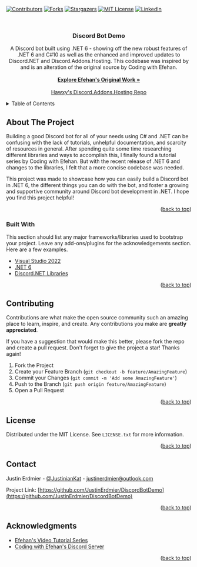 <div id="top"></div>
<!--
*** Thanks for checking out my Discord Bot Demo. If you have a suggestion
*** that would make this better, please fork the repo and create a pull request.
*** Don't forget to give the project a star!
*** Thanks again!
-->



<!-- PROJECT SHIELDS -->
<!--
*** I'm using markdown "reference style" links for readability.
*** Reference links are enclosed in brackets [ ] instead of parentheses ( ).
*** See the bottom of this document for the declaration of the reference variables
*** for contributors-url, forks-url, etc. This is an optional, concise syntax you may use.
*** https://www.markdownguide.org/basic-syntax/#reference-style-links
-->



<!-- ReadMe Template Author -->
<!--
*** The template I am using tho structure and build this ReadMe was published by othneildrew.
*** Some text may be carried over if it applies to the current context. 
-->

[![Contributors][contributors-shield]][contributors-url]
[![Forks][forks-shield]][forks-url]
[![Stargazers][stars-shield]][stars-url]
[![MIT License][license-shield]][license-url]
[![LinkedIn][linkedin-shield]][linkedin-url]



<br />
<div align="center">

  <h3 align="center">Discord Bot Demo</h3>

  <p align="center">
    A Discord bot built using .NET 6 - showing off the new robust features of .NET 6 and C#10 as well as
    the enhanced and improved updates to Discord.NET and Discord.Addons.Hosting. This codebase was inspired
    by and is an alteration of the original source by Coding with Efehan.
    <br />
    <br />
    <a href="https://github.com/Coding-with-Efehan/Watermelon-DNBDS"><strong>Explore Efehan's Original Work »</strong></a>
    <br />
    <br />
    <a href="https://github.com/Hawxy/Discord.Addons.Hosting">Hawxy's Discord.Addons.Hosting Repo</a>
  </p>
</div>



<details>
  <summary>Table of Contents</summary>
  <ol>
    <li>
      <a href="#about-the-project">About The Project</a>
      <ul>
        <li><a href="#built-with">Built With</a></li>
      </ul>
    </li>
    <!-- <li>
      <a href="#getting-started">Getting Started</a>
      <ul>
        <li><a href="#prerequisites">Prerequisites</a></li>
        <li><a href="#installation">Installation</a></li>
      </ul>
    </li> -->
    <li><a href="#usage">Usage</a></li>
    <li><a href="#roadmap">Roadmap</a></li>
    <li><a href="#contributing">Contributing</a></li>
    <li><a href="#license">License</a></li>
    <li><a href="#contact">Contact</a></li>
    <li><a href="#acknowledgments">Acknowledgments</a></li>
  </ol>
</details>



<!-- ABOUT THE PROJECT -->
## About The Project


Building a good Discord bot for all of your needs using C# and .NET can be confusing with the lack of tutorials, unhelpful documentation, and scarcity of 
resources in general. After spending quite some time researching different libraries and ways to accomplish this, I finally found a tutorial series by
Coding with Efehan. But with the recent release of .NET 6 and changes to the libraries, I felt that a more concise codebase was needed.

This project was made to showcase how you can easily build a Discord bot in .NET 6, the different things you can do with the bot, and foster a growing
and supportive community around Discord bot development in .NET. I hope you find this project helpful!

<p align="right">(<a href="#top">back to top</a>)</p>



### Built With

This section should list any major frameworks/libraries used to bootstrap your project. Leave any add-ons/plugins for the acknowledgements section. Here are a few examples.

* [Visual Studio 2022](https://visualstudio.microsoft.com/vs/)
* [.NET 6](https://dotnet.microsoft.com/download/dotnet/6.0)
* [Discord.NET Libraries](https://github.com/discord-net)

<p align="right">(<a href="#top">back to top</a>)</p>



<!-- GETTING STARTED
## Getting Started

There are a few ways you can utilize this resource

### Prerequisites

This is an example of how to list things you need to use the software and how to install them.
* npm
  ```sh
  npm install npm@latest -g
  ```

### Installation

_Below is an example of how you can instruct your audience on installing and setting up your app. This template doesn't rely on any external dependencies or services._

1. Get a free API Key at [https://example.com](https://example.com)
2. Clone the repo
   ```sh
   git clone https://github.com/your_username_/Project-Name.git
   ```
3. Install NPM packages
   ```sh
   npm install
   ```
4. Enter your API in `config.js`
   ```js
   const API_KEY = 'ENTER YOUR API';
   ```

<p align="right">(<a href="#top">back to top</a>)</p>
-->



<!-- CONTRIBUTING -->
## Contributing

Contributions are what make the open source community such an amazing place to learn, inspire, and create. Any contributions you make are **greatly appreciated**.

If you have a suggestion that would make this better, please fork the repo and create a pull request. Don't forget to give the project a star! Thanks again!

1. Fork the Project
2. Create your Feature Branch (`git checkout -b feature/AmazingFeature`)
3. Commit your Changes (`git commit -m 'Add some AmazingFeature'`)
4. Push to the Branch (`git push origin feature/AmazingFeature`)
5. Open a Pull Request

<p align="right">(<a href="#top">back to top</a>)</p>



<!-- LICENSE -->
## License

Distributed under the MIT License. See `LICENSE.txt` for more information.

<p align="right">(<a href="#top">back to top</a>)</p>



<!-- CONTACT -->
## Contact

Justin Erdmier - [@JustinianKat](https://twitter.com/JustinianKat) - justinerdmier@outlook.com

Project Link: [https://github.com/JustinErdmier/DiscordBotDemo](https://github.com/JustinErdmier/DiscordBotDemo)

<p align="right">(<a href="#top">back to top</a>)</p>



<!-- ACKNOWLEDGMENTS -->
## Acknowledgments

* [Efehan's Video Tutorial Series](https://www.youtube.com/playlist?list=PLaqoc7lYL3ZDCDT9TcP_5hEKuWQl7zudR)
* [Coding with Efehan's Discord Server](https://discord.gg/xCdfreeNas)

<p align="right">(<a href="#top">back to top</a>)</p>



<!-- MARKDOWN LINKS & IMAGES -->
<!-- https://www.markdownguide.org/basic-syntax/#reference-style-links -->
[contributors-shield]: https://img.shields.io/github/contributors/othneildrew/Best-README-Template.svg?style=for-the-badge
[contributors-url]: https://github.com/JustinErdmier/DiscordBotDemo/graphs/contributors
[forks-shield]: https://img.shields.io/github/forks/othneildrew/Best-README-Template.svg?style=for-the-badge
[forks-url]: https://github.com/JustinErdmier/DiscordBotDemo/network/members
[stars-shield]: https://img.shields.io/github/stars/othneildrew/Best-README-Template.svg?style=for-the-badge
[stars-url]: https://github.com/JustinErdmier/DiscordBotDemo/stargazers
[license-shield]: https://img.shields.io/github/license/othneildrew/Best-README-Template.svg?style=for-the-badge
[license-url]: license
[linkedin-shield]: https://img.shields.io/badge/-LinkedIn-black.svg?style=for-the-badge&logo=linkedin&colorB=555
[linkedin-url]: https://www.linkedin.com/in/justinerdmier/

